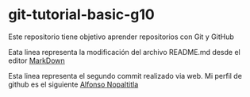 # git-tutorial-basic-g10
Este repositorio tiene objetivo aprender repositorios con Git y GitHub 


Eata linea representa la modificación del archivo README.md desde el editor
[MarkDown](https://github.com/Alfonsonp?tab=repositories)


Esta linea representa el segundo commit realizado via web. Mi perfil de github es el siguiente
[Alfonso Nopaltitla](https://github.com/Alfonsonp)
